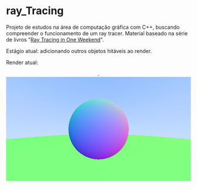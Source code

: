 # ray_Tracing
Projeto de estudos na área de computação gráfica com C++, buscando compreender o funcionamento de um ray tracer. Material baseado na série de livros "[Ray Tracing in One Weekend](https://raytracing.github.io/)".

Estágio atual: adicionando outros objetos hitáveis ao render. 

Render atual: 

<p align="center"> .
  <img src="./preview.png">  
</p>
